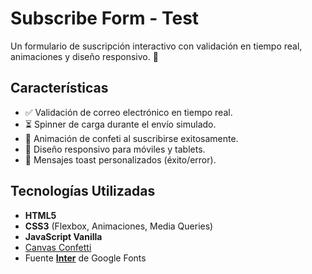 # Subscribe Form - Test  

Un formulario de suscripción interactivo con validación en tiempo real, animaciones y diseño responsivo. 🌟  

## Características  
- ✅ Validación de correo electrónico en tiempo real.  
- ⏳ Spinner de carga durante el envío simulado.  
- 🎉 Animación de confeti al suscribirse exitosamente.  
- 📱 Diseño responsivo para móviles y tablets.  
- 💬 Mensajes toast personalizados (éxito/error).  

## Tecnologías Utilizadas  
- **HTML5**  
- **CSS3** (Flexbox, Animaciones, Media Queries)  
- **JavaScript Vanilla**  
- [Canvas Confetti](https://www.npmjs.com/package/canvas-confetti)  
- Fuente **[Inter](https://fonts.google.com/specimen/Inter)** de Google Fonts  


